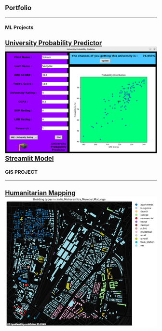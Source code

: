 ## Portfolio

---
### ML Projects
[University Probability Predictor](https://github.com/sohamsangole/University-Probability-Predictor)
<img src="images/proj1.png?raw=true"/>
<a href = "https://sohamsangole-university-probability-predictor-home-rsii0d.streamlit.app/">Streamlit Model<a/>
---
### GIS PROJECT
---
[Humanitarian Mapping](https://github.com/sohamsangole/Humanitarian-Mapping)
<img src="images/proj2.png">
---
